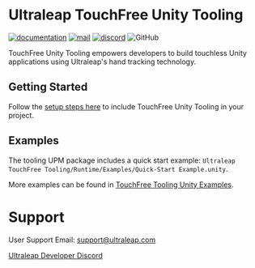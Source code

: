 <!--links-->
[apache]: http://www.apache.org/licenses/LICENSE-2.0 "Apache V2 License"
[discord]: https://discord.com/invite/3VCndThqxS "Discord Server"

[documentation]: https://docs.ultraleap.com/touchfree-user-manual/tooling-for-unity.html "Ultraleap TouchFree Unity Tooling Documentation"
[setup]: https://docs.ultraleap.com/touchfree-user-manual/tooling-for-unity.html#setup "Ultraleap TouchFree Unity Tooling Setup Documentation"
[examples]: https://github.com/ultraleap/TouchFree-Tooling-Examples/tree/develop/Examples-Unity "Ultraleap TouchFree Tooling Unity Examples"

<!--content-->
# Ultraleap TouchFree Unity Tooling

[![documentation](https://img.shields.io/badge/Documentation-docs.ultraleap.com-00cf75)][documentation]
[![mail](https://img.shields.io/badge/Contact-support%40ultraleap.com-00cf75)](mailto:support@ultraleap.com)
[![discord](https://img.shields.io/badge/Discord-Server-blueviolet)][discord]
![GitHub](https://img.shields.io/github/license/ultraleap/TouchFreeUnityTooling)

TouchFree Unity Tooling empowers developers to build touchless Unity applications using Ultraleap's hand tracking technology.

## Getting Started

Follow the [setup steps here][setup] to include TouchFree Unity Tooling in your project.

## Examples

The tooling UPM package includes a quick start example: `Ultraleap TouchFree Tooling/Runtime/Examples/Quick-Start Example.unity`.

More examples can be found in [TouchFree Tooling Unity Examples][examples].

# Support

User Support Email: support@ultraleap.com

[Ultraleap Developer Discord][discord]